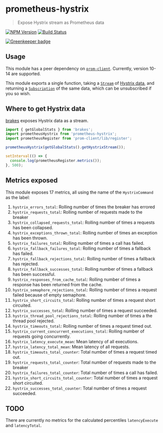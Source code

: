 # prometheus-hystrix

> Expose Hystrix stream as Prometheus data

[![NPM Version][npm-image]][npm-url]
[![Build Status][travis-image]][travis-url]

[![Greenkeeper badge][greenkeeper-image]][greenkeeper-url]

## Usage

This module has a peer dependency on [`prom-client`][prom-client-url]. Currently, version 10-14 are supported.

This module exports a single function, taking a [`Stream`][node-stream-api-url] of [Hystrix data][hystrix-data-stream-url], and
returning a [`Subscription`][rxjs-url] of the same data, which can be unsubscribed if you so wish.

## Where to get Hystrix data

[brakes][brakes-url] exposes Hystrix data as a stream.

```js
import { getGlobalStats } from 'brakes';
import prometheusHystrix from 'prometheus-hystrix';
import prometheusRegister from 'prom-client/lib/register';

prometheusHystrix(getGlobalStats().getHystrixStream());

setInterval(() => {
  console.log(prometheusRegister.metrics());
}, 500);
```

## Metrics exposed

This module exposes 17 metrics, all using the name of the `HystrixCommand` as the label:

1. `hystrix_errors_total`: Rolling number of times the breaker has errored
2. `hystrix_requests_total`: Rolling number of requests made to the breaker
3. `hystrix_collapsed_requests_total`: Rolling number of times a requests has been collapsed.
4. `hystrix_exceptions_thrown_total`: Rolling number of times an exception has been thrown.
5. `hystrix_failures_total`: Rolling number of times a call has failed.
6. `hystrix_fallback_failures_total`: Rolling number of times a fallback has failed.
7. `hystrix_fallback_rejections_total`: Rolling number of times a fallback has rejected.
8. `hystrix_fallback_successes_total`: Rolling number of times a fallback has been successful.
9. `hystrix_responses_from_cache_total`: Rolling number of times a response has been returned from the cache.
10. `hystrix_semaphore_rejections_total`: Rolling number of times a request failed because of empty semaphore.
11. `hystrix_short_circuits_total`: Rolling number of times a request short circuited.
12. `hystrix_successes_total`: Rolling number of times a request succeeded.
13. `hystrix_thread_pool_rejections_total`: Rolling number of times a the thread pool rejected.
14. `hystrix_timeouts_total`: Rolling number of times a request timed out.
15. `hystrix_current_concurrent_executions_total`: Rolling number of requests going concurrently.
16. `hystrix_latency_execute_mean`: Mean latency of all executions.
17. `hystrix_latency_total_mean`: Mean latency of all requests.
18. `hystrix_timeouts_total_counter`: Total number of times a request timed out.
19. `hystrix_requests_total_counter`: Total number of requests made to the breaker
20. `hystrix_failures_total_counter`: Total number of times a call has failed.
21. `hystrix_short_circuits_total_counter`: Total number of times a request short circuited.
22. `hystrix_successes_total_counter`: Total number of times a request succeeded.

## TODO

There are currently no metrics for the calculated percentiles `latencyExecute` and `latencyTotal`.

[travis-url]: https://travis-ci.org/SimenB/node-prometheus-hystrix
[travis-image]: https://img.shields.io/travis/SimenB/node-prometheus-hystrix.svg
[npm-url]: https://npmjs.org/package/prometheus-hystrix
[npm-image]: https://img.shields.io/npm/v/prometheus-hystrix.svg
[david-url]: https://david-dm.org/SimenB/node-prometheus-hystrix
[david-image]: https://img.shields.io/david/SimenB/node-prometheus-hystrix.svg
[david-dev-url]: https://david-dm.org/SimenB/node-prometheus-hystrix?type=dev
[david-dev-image]: https://img.shields.io/david/dev/SimenB/node-prometheus-hystrix.svg
[david-peer-url]: https://david-dm.org/SimenB/node-prometheus-hystrix?type=peer
[david-peer-image]: https://img.shields.io/david/peer/SimenB/node-prometheus-hystrix.svg
[greenkeeper-url]: https://greenkeeper.io/
[greenkeeper-image]: https://badges.greenkeeper.io/SimenB/node-prometheus-hystrix.svg
[prom-client-url]: https://github.com/siimon/prom-client
[node-stream-api-url]: https://nodejs.org/api/stream.html
[hystrix-data-stream-url]: https://github.com/Netflix/Hystrix/tree/master/hystrix-contrib/hystrix-metrics-event-stream
[rxjs-url]: https://github.com/ReactiveX/rxjs
[brakes-url]: https://github.com/awolden/brakes
